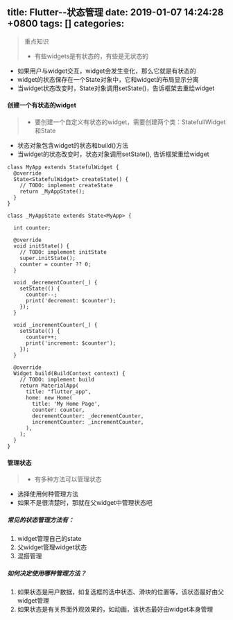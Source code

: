 
title: Flutter--状态管理
date: 2019-01-07 14:24:28 +0800
tags: []
categories: 
---
> 重点知识
> * 有些widgets是有状态的，有些是无状态的
* 如果用户与widget交互，widget会发生变化，那么它就是有状态的
* widget的状态保存在一个State对象中，它和widget的布局显示分离
* 当widget状态改变时，State对象调用setState()，告诉框架去重绘widget


#### 创建一个有状态的widget
> * 要创建一个自定义有状态的widget，需要创建两个类：StatefullWidget和State
* 状态对象包含widget的状态和build()方法
* 当widget的状态改变时，状态对象调用setState(), 告诉框架重绘widget


```
class MyApp extends StatefulWidget {
  @override
  State<StatefulWidget> createState() {
    // TODO: implement createState
    return _MyAppState();
  }
}

class _MyAppState extends State<MyApp> {

  int counter;

  @override
  void initState() {
    // TODO: implement initState
    super.initState();
    counter = counter ?? 0;
  }

  void _decrementCounter(_) {
    setState(() {
      counter--;
      print('decrement: $counter');
    });
  }

  void _incrementCounter(_) {
    setState(() {
      counter++;
      print('increment: $counter');
    });
  }

  @override
  Widget build(BuildContext context) {
    // TODO: implement build
    return MaterialApp(
      title: "flutter_app",
      home: new Home(
        title: 'My Home Page',
        counter: counter,
        decrementCounter: _decrementCounter,
        incrementCounter: _incrementCounter,
      ),
    );
  }
}
```

#### 管理状态
> * 有多种方法可以管理状态
* 选择使用何种管理方法
* 如果不是很清楚时，那就在父widget中管理状态吧

##### 常见的状态管理方法有：
1. widget管理自己的state
1. 父widget管理widget状态
1. 混搭管理
##### 如何决定使用哪种管理方法？
1. 如果状态是用户数据，如复选框的选中状态、滑块的位置等，该状态最好由父widget管理
1. 如果状态是有关界面外观效果的，如动画，该状态最好由widget本身管理

